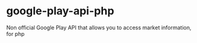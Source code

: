 google-play-api-php
===================

Non official Google Play API that allows you to access market information, for php